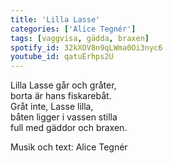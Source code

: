 ```yaml
--- 
title: 'Lilla Lasse'
categories: ['Alice Tegnér']
tags: [vaggvisa, gädda, braxen]
spotify_id: 32kXOV8n9qLWma0Oi3nyc6
youtube_id: qatuErhps2U
---  
```


Lilla Lasse går och gråter,  
borta är hans fiskarebåt.  
Gråt inte, Lasse lilla,  
båten ligger i vassen stilla  
full med gäddor och braxen.


Musik och text: Alice Tegnér
